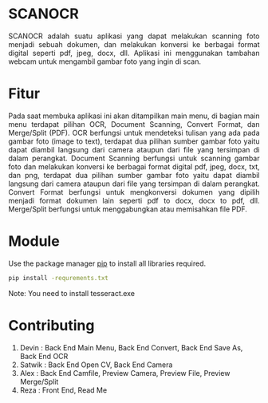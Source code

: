 # SCANOCR
<p align="justify">
SCANOCR adalah suatu aplikasi yang dapat melakukan scanning foto menjadi sebuah dokumen, dan melakukan konversi ke berbagai format digital seperti pdf, jpeg, docx, dll. Aplikasi ini menggunakan tambahan webcam untuk mengambil gambar foto yang ingin di scan.
</p>

# Fitur
<p align="justify">
Pada saat membuka aplikasi ini akan ditampilkan main menu, di bagian main menu terdapat pilihan OCR, Document Scanning, Convert Format, dan Merge/Split (PDF). OCR berfungsi untuk mendeteksi tulisan yang ada pada gambar foto (image to text), terdapat dua pilihan sumber gambar foto yaitu dapat diambil langsung dari camera ataupun dari file yang tersimpan di dalam perangkat. Document Scanning berfungsi untuk scanning gambar foto dan melakukan konversi ke berbagai format digital pdf, jpeg, docx, txt, dan png, terdapat dua pilihan sumber gambar foto yaitu dapat diambil langsung dari camera ataupun dari file yang tersimpan di dalam perangkat. Convert Format berfungsi untuk mengkonversi dokumen yang dipilih menjadi format dokumen lain seperti pdf to docx, docx to pdf, dll. Merge/Split berfungsi untuk menggabungkan atau memisahkan file PDF. 
</p>

# Module
Use the package manager [pip](https://pip.pypa.io/en/stable/) to install all libraries required.
```bash
pip install -requrements.txt
```
Note: You need to install tesseract.exe
# Contributing

1. Devin   : Back End Main Menu, Back End Convert, Back End Save As, Back End OCR
2. Satwik  : Back End Open CV, Back End Camera
3. Alex    : Back End Camfile, Preview Camera, Preview File, Preview Merge/Split
4. Reza    : Front End, Read Me

